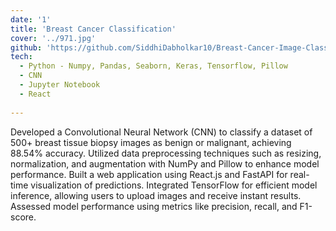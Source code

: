 ```yaml
---
date: '1'
title: 'Breast Cancer Classification'
cover: '../971.jpg'
github: 'https://github.com/SiddhiDabholkar10/Breast-Cancer-Image-Classification.git'
tech:
  - Python - Numpy, Pandas, Seaborn, Keras, Tensorflow, Pillow
  - CNN
  - Jupyter Notebook
  - React
  
---
```

Developed a Convolutional Neural Network (CNN) to classify a dataset of 500+ breast tissue biopsy images as benign or malignant, achieving 88.54% accuracy. 
Utilized data preprocessing techniques such as resizing, normalization, and augmentation with NumPy and Pillow to enhance model performance. Built a web application using React.js and FastAPI for real-time visualization of predictions. 
Integrated TensorFlow for efficient model inference, allowing users to upload images and receive instant results. Assessed model performance using metrics like precision, recall, and F1-score.
